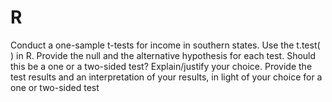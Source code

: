 # R
Conduct a one-sample t-tests for income in southern states. Use the t.test( ) in R. Provide the null and the alternative hypothesis for each test. Should this be a one or a two-sided test? Explain/justify your choice. Provide the test results and an interpretation of your results, in light of your choice for a one or two-sided test
